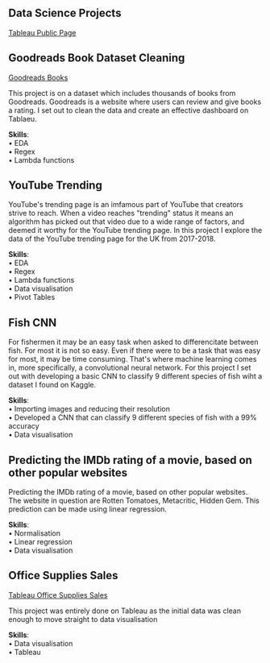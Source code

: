 ## **Data Science Projects**

[Tableau Public Page](https://public.tableau.com/app/profile/james.nagel)

## **Goodreads Book Dataset Cleaning**

[Goodreads Books](https://public.tableau.com/app/profile/james.nagel/viz/BookInformation/Dashboard1)

This project is on a dataset which includes thousands of books from Goodreads.
Goodreads is a website where users can review and give books a rating. I set out
to clean the data and create an effective dashboard on Tablaeu.

**Skills**: \
• EDA \
• Regex \
• Lambda functions 

## **YouTube Trending**

YouTube's trending page is an imfamous part of YouTube that creators strive to reach.
When a video reaches "trending" status it means an algorithm has picked out
that video due to a wide range of factors, and deemed it worthy for the YouTube
trending page. In this project I explore the data of the YouTube trending page
for the UK from 2017-2018.

**Skills**: \
• EDA \
• Regex \
• Lambda functions \
• Data visualisation \
• Pivot Tables

## **Fish CNN**

For fishermen it may be an easy task when asked to differencitate between fish. For most it
is not so easy. Even if there were to be a task that was easy for most, it may be time consuming.
That's where machine learning comes in, more specifically, a convolutional neural network.
For this project I set out with developing a basic CNN to classify 9 different species of fish wiht
a dataset I found on Kaggle.

**Skills**: \
• Importing images and reducing their resolution \
• Developed a CNN that can classify 9 different species of fish with a 99% accuracy \
• Data visualisation

## **Predicting the IMDb rating of a movie, based on other popular websites**

Predicting the IMDb rating of a movie, based on other popular websites. The website in question are
Rotten Tomatoes, Metacritic, Hidden Gem. This prediction can be made using linear regression.

**Skills**: \
• Normalisation \
• Linear regression \
• Data visualisation

## **Office Supplies Sales**

[Tableau Office Supplies Sales](https://public.tableau.com/app/profile/james.nagel/viz/Officesuppliessalesdata_16439401237010/Dashboard1)


This project was entirely done on Tableau as the initial data was clean enough to
move straight to data visualisation

**Skills**: \
• Data visualisation \
• Tableau
